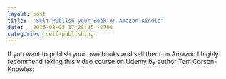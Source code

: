 ```yaml
---
layout: post
title:  "Self-Publish your Book on Amazon Kindle"
date:   2016-08-05 17:28:25 -0700
categories: self-publishing
---
```

If you want to publish your own books and sell them on Amazon I highly recommend taking this video course on Udemy by author Tom Corson-Knowles:

[How to Become a Bestselling Author on Amazon Kindle]: https://www.udemy.com/kindle-publishing-course/learn/v4/overview
